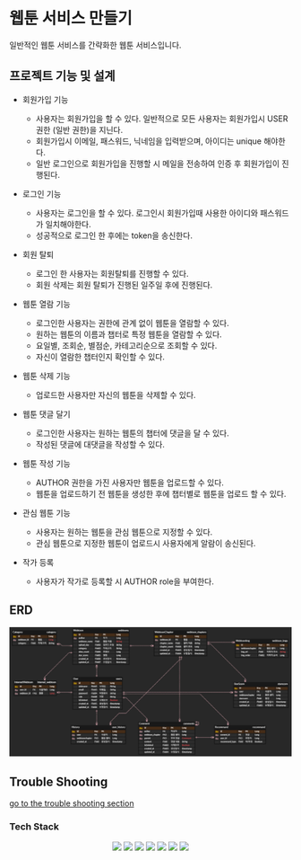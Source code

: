 # 웹툰 서비스 만들기

일반적인 웹툰 서비스를 간략화한 웹툰 서비스입니다.

## 프로젝트 기능 및 설계
- 회원가입 기능
    - 사용자는 회원가입을 할 수 있다. 일반적으로 모든 사용자는 회원가입시 USER 권한 (일반 권한)을 지닌다.
    - 회원가입시 이메일, 패스워드, 닉네임을 입력받으며, 아이디는 unique 해야한다.
    - 일반 로그인으로 회원가입을 진행할 시 메일을 전송하여 인증 후 회원가입이 진행된다.

- 로그인 기능
    - 사용자는 로그인을 할 수 있다. 로그인시 회원가입때 사용한 아이디와 패스워드가 일치해야한다.
    - 성공적으로 로그인 한 후에는 token을 송신한다.

- 회원 탈퇴
    - 로그인 한 사용자는 회원탈퇴를 진행할 수 있다.
    - 회원 삭제는 회원 탈퇴가 진행된 일주일 후에 진행된다.

- 웹툰 열람 기능
    - 로그인한 사용자는 권한에 관계 없이 웹툰을 열람할 수 있다.
    - 원하는 웹툰의 이름과 챕터로 특정 웹툰을 열람할 수 있다.
    - 요일별, 조회순, 별점순, 카테고리순으로 조회할 수 있다.
    - 자신이 열람한 챕터인지 확인할 수 있다.

- 웹툰 삭제 기능
    - 업로드한 사용자만 자신의 웹툰을 삭제할 수 있다.

- 웹툰 댓글 달기
    - 로그인한 사용자는 원하는 웹툰의 챕터에 댓글을 달 수 있다.
    - 작성된 댓글에 대댓글을 작성할 수 있다.

- 웹툰 작성 기능
    - AUTHOR 권한을 가진 사용자만 웹툰을 업로드할 수 있다.
    - 웹툰을 업로드하기 전 웹툰을 생성한 후에 챕터별로 웹툰을 업로드 할 수 있다.

- 관심 웹툰 기능
    - 사용자는 원하는 웹툰을 관심 웹툰으로 지정할 수 있다.
    - 관심 웹툰으로 지정한 웹툰이 업로드시 사용자에게 알람이 송신된다.
- 작가 등록
  - 사용자가 작가로 등록할 시 AUTHOR role을 부여한다.

## ERD
![ERD](doc/img/erd.png)

## Trouble Shooting
[go to the trouble shooting section](doc/TroubleShooting.md)

### Tech Stack
<div align=center> 
  <img src="https://img.shields.io/badge/java-007396?style=for-the-badge&logo=java&logoColor=white"> 
  <img src="https://img.shields.io/badge/spring-6DB33F?style=for-the-badge&logo=spring&logoColor=white">
  <img src="https://img.shields.io/badge/Amazon AWS-232F3E?style=for-the-badge&logo=amazonaws&logoColor=white"/>
  <img src="https://img.shields.io/badge/mysql-003545?style=for-the-badge&logo=mysql&logoColor=white"> 
  <img src="https://img.shields.io/badge/git-F05032?style=for-the-badge&logo=git&logoColor=white">
  <img src="https://img.shields.io/badge/Docker-2496ED?style=for-the-badge&logo=Docker&logoColor=white"/>
  <img src="https://img.shields.io/badge/REDIS-DC382D?style=for-the-badge&logo=Redis&logoColor=white"/>
</div>